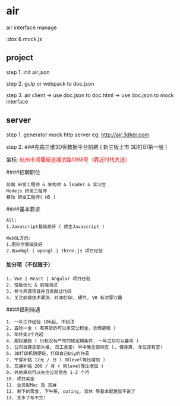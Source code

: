 # air
air interface manage

:dox & mock.js

## project

step 1. init air.json

step 2. gulp or webpack to doc.json

step 3. air client -> use doc.json to doc.html -> use doc.json to mock interface

## server

step 1. generator mock http server eg: http://air.3dker.com

step 2. 
###先临三维3D客数据平台招聘 ( 新三板上市 3D打印第一股 )

坐标: <font color=red>杭州市闻堰街道湘滨路1398号（靠近时代大道）</font>

####招聘职位
```
前端 研发工程师 & 架构师 & leader & 实习生
Nodejs 研发工程师
移动 研发工程师( H5 )
```

####基本要求
```
All:
1.Javascript基础良好 ( 原生Javascript )

WebGL方向:
1.图形学基础良好
2.有webgl | opengl | three.js 项目经验
```

#### 加分项（不仅限于）
```
1. Vue | React | Angular 项目经验
2. 性能优化 & 前端测试
3. 参与开源项目并且贡献过代码
4. 关注前端技术潮流，对3D打印, 硬件, VR 有浓厚兴趣
```

####福利待遇
```
1. 一年工作经验 10k起, 不封顶
2. 五险一金 ( 有房贷的可以多交公积金，合理避税 )
3. 年终奖2个月起
4. 期权激励 ( 行权没有严苛的锁定期条件, 一年之后可以套现 )
5. 公司自建总部大楼, 员工食堂( 早中晚全部供应 ), 健身房, 车位还有空!
6. 3D打印机随便玩，打印自己Diy的作品
7. 午餐补贴 12元 / 日 ( 同level等比增加 )
8. 交通补贴 200 / 月 ( 同level等比增加 )
9. 外地来杭可以先住公司宿舍 1-2 个月
10. 项目奖金 
11. 全员配Mac 及 双屏
12. 剩下的零食, 下午茶, outing, 双休 等基本配置就不说了
13. 太多了写不完!
```
